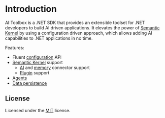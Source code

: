 # Introduction

AI Toolbox is a .NET SDK that provides an extensible toolset for .NET developers to build AI driven applications. It elevates the power of [Semantic Kernel](https://github.com/microsoft/semantic-kernel) by using a configuration driven approach, which allows adding AI capabilities to .NET applications in no time.

Features:

- Fluent [configuration](/reference/configuration.html) API
- [Semantic Kernel](https://github.com/microsoft/semantic-kernel) support
  - [AI](/reference/connectors.html#packages) and [memory](/reference/memory.html#packages) connector support
  - [Plugin](/features/plugins.html) support
- [Agents](/features/agents/chat-agent.html)
- [Data persistence](/features/data-persistence.html)

## License

Licensed under the [MIT](https://github.com/akordowski/ai-toolbox/blob/main/LICENSE) license.
